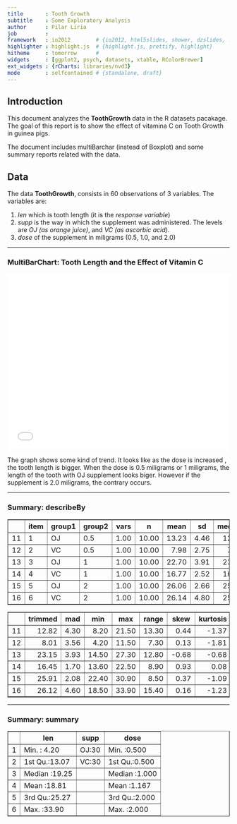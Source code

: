 ```yaml
--- 
title       : Tooth Growth 
subtitle    : Some Exploratory Analysis
author      : Pilar Liria
job         : 
framework   : io2012        # {io2012, html5slides, shower, dzslides, ...}
highlighter : highlight.js  # {highlight.js, prettify, highlight}
hitheme     : tomorrow      # 
widgets     : [ggplot2, psych, datasets, xtable, RColorBrewer]  
ext_widgets : {rCharts: libraries/nvd3} 
mode        : selfcontained # {standalone, draft}
--- 
```


## Introduction

This document analyzes the **ToothGrowth** data in the R datasets pacakage. The goal of  this report is to show the effect of vitamina C on Tooth Growth in guinea pigs. 

The document includes multiBarchar (instead of Boxplot)  and some summary reports related with the data. 

## Data

The data **ToothGrowth**, consists in 60 observations of 3 variables. The variables are:

1. *len* which is tooth length (it is the *response variable*)
2. *supp* is the way in which the supplement was administered. The levels are *OJ (as orange juice)*, and *VC (as ascorbic acid)*.
3. *dose* of the supplement in miligrams (0.5, 1.0, and 2.0)

---

### MultiBarChart: Tooth Length and the Effect of Vitamin C

<iframe src=' assets/fig/unnamed-chunk-1-1.html ' scrolling='no' frameBorder='0' seamless class='rChart nvd3 ' id=iframe- chart17682a91e00 ></iframe> <style>iframe.rChart{ width: 100%; height: 400px;}</style>

The graph shows some kind of trend. It looks like as the dose is increased , the tooth length is bigger. When the dose is 0.5 miligrams or 1 miligrams, the length of the tooth with OJ supplement  looks  biger. However if the supplement is 2.0 miligrams, the contrary occurs. 

---

### Summary: describeBy

<!-- html table generated in R 3.1.2 by xtable 1.7-4 package -->
<!-- Fri Dec 19 13:34:03 2014 -->
<table border=1>
<tr> <th>  </th> <th> item </th> <th> group1 </th> <th> group2 </th> <th> vars </th> <th> n </th> <th> mean </th> <th> sd </th> <th> median </th>  </tr>
  <tr> <td align="right"> 11 </td> <td> 1 </td> <td> OJ </td> <td> 0.5 </td> <td align="right"> 1.00 </td> <td align="right"> 10.00 </td> <td align="right"> 13.23 </td> <td align="right"> 4.46 </td> <td align="right"> 12.25 </td> </tr>
  <tr> <td align="right"> 12 </td> <td> 2 </td> <td> VC </td> <td> 0.5 </td> <td align="right"> 1.00 </td> <td align="right"> 10.00 </td> <td align="right"> 7.98 </td> <td align="right"> 2.75 </td> <td align="right"> 7.15 </td> </tr>
  <tr> <td align="right"> 13 </td> <td> 3 </td> <td> OJ </td> <td> 1 </td> <td align="right"> 1.00 </td> <td align="right"> 10.00 </td> <td align="right"> 22.70 </td> <td align="right"> 3.91 </td> <td align="right"> 23.45 </td> </tr>
  <tr> <td align="right"> 14 </td> <td> 4 </td> <td> VC </td> <td> 1 </td> <td align="right"> 1.00 </td> <td align="right"> 10.00 </td> <td align="right"> 16.77 </td> <td align="right"> 2.52 </td> <td align="right"> 16.50 </td> </tr>
  <tr> <td align="right"> 15 </td> <td> 5 </td> <td> OJ </td> <td> 2 </td> <td align="right"> 1.00 </td> <td align="right"> 10.00 </td> <td align="right"> 26.06 </td> <td align="right"> 2.66 </td> <td align="right"> 25.95 </td> </tr>
  <tr> <td align="right"> 16 </td> <td> 6 </td> <td> VC </td> <td> 2 </td> <td align="right"> 1.00 </td> <td align="right"> 10.00 </td> <td align="right"> 26.14 </td> <td align="right"> 4.80 </td> <td align="right"> 25.95 </td> </tr>
   </table>
<!-- html table generated in R 3.1.2 by xtable 1.7-4 package -->
<!-- Fri Dec 19 13:34:03 2014 -->
<table border=1>
<tr> <th>  </th> <th> trimmed </th> <th> mad </th> <th> min </th> <th> max </th> <th> range </th> <th> skew </th> <th> kurtosis </th>  </tr>
  <tr> <td align="right"> 11 </td> <td align="right"> 12.82 </td> <td align="right"> 4.30 </td> <td align="right"> 8.20 </td> <td align="right"> 21.50 </td> <td align="right"> 13.30 </td> <td align="right"> 0.44 </td> <td align="right"> -1.37 </td> </tr>
  <tr> <td align="right"> 12 </td> <td align="right"> 8.01 </td> <td align="right"> 3.56 </td> <td align="right"> 4.20 </td> <td align="right"> 11.50 </td> <td align="right"> 7.30 </td> <td align="right"> 0.13 </td> <td align="right"> -1.81 </td> </tr>
  <tr> <td align="right"> 13 </td> <td align="right"> 23.15 </td> <td align="right"> 3.93 </td> <td align="right"> 14.50 </td> <td align="right"> 27.30 </td> <td align="right"> 12.80 </td> <td align="right"> -0.68 </td> <td align="right"> -0.68 </td> </tr>
  <tr> <td align="right"> 14 </td> <td align="right"> 16.45 </td> <td align="right"> 1.70 </td> <td align="right"> 13.60 </td> <td align="right"> 22.50 </td> <td align="right"> 8.90 </td> <td align="right"> 0.93 </td> <td align="right"> 0.08 </td> </tr>
  <tr> <td align="right"> 15 </td> <td align="right"> 25.91 </td> <td align="right"> 2.08 </td> <td align="right"> 22.40 </td> <td align="right"> 30.90 </td> <td align="right"> 8.50 </td> <td align="right"> 0.37 </td> <td align="right"> -1.09 </td> </tr>
  <tr> <td align="right"> 16 </td> <td align="right"> 26.12 </td> <td align="right"> 4.60 </td> <td align="right"> 18.50 </td> <td align="right"> 33.90 </td> <td align="right"> 15.40 </td> <td align="right"> 0.16 </td> <td align="right"> -1.23 </td> </tr>
   </table>

---

### Summary: summary

<!-- html table generated in R 3.1.2 by xtable 1.7-4 package -->
<!-- Fri Dec 19 10:33:10 2014 -->
<table border=1>
<tr> <th>  </th> <th>      len </th> <th> supp </th> <th>      dose </th>  </tr>
  <tr> <td align="right"> 1 </td> <td> Min.   : 4.20   </td> <td> OJ:30   </td> <td> Min.   :0.500   </td> </tr>
  <tr> <td align="right"> 2 </td> <td> 1st Qu.:13.07   </td> <td> VC:30   </td> <td> 1st Qu.:0.500   </td> </tr>
  <tr> <td align="right"> 3 </td> <td> Median :19.25   </td> <td>  </td> <td> Median :1.000   </td> </tr>
  <tr> <td align="right"> 4 </td> <td> Mean   :18.81   </td> <td>  </td> <td> Mean   :1.167   </td> </tr>
  <tr> <td align="right"> 5 </td> <td> 3rd Qu.:25.27   </td> <td>  </td> <td> 3rd Qu.:2.000   </td> </tr>
  <tr> <td align="right"> 6 </td> <td> Max.   :33.90   </td> <td>  </td> <td> Max.   :2.000   </td> </tr>
   </table>



